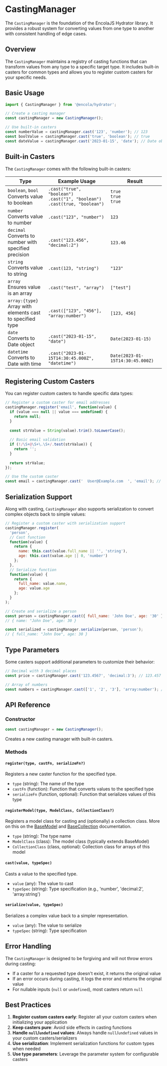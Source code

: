 # CastingManager

The `CastingManager` is the foundation of the EncolaJS Hydrator library. It provides a robust system for converting values from one type to another with consistent handling of edge cases.

## Overview

The `CastingManager` maintains a registry of casting functions that can transform values from any type to a specific target type. It includes built-in casters for common types and allows you to register custom casters for your specific needs.

## Basic Usage

```javascript
import { CastingManager } from '@encola/hydrator';

// Create a casting manager
const castingManager = new CastingManager();

// Use built-in casters
const numberValue = castingManager.cast('123', 'number'); // 123
const boolValue = castingManager.cast('true', 'boolean'); // true
const dateValue = castingManager.cast('2023-01-15', 'date'); // Date object
```

## Built-in Casters

The `CastingManager` comes with the following built-in casters:

| Type    | Example Usage                                                                       | Result                           |
|--------------------------------------------------------------|-------------------------------------------------------------------------------------|----------------------------------|
| `boolean`, `bool`<br/>Converts value to boolean | `.cast("true", "boolean")`<br/>`.cast("1", "boolean")`<br/>`.cast(true, "boolean")` | `true`<br/>`true`<br/>`true`     |
| `number`<br/>Converts value to number | `.cast("123", "number")`                                                            | `123`                            |
| `decimal`<br/>Converts to number with specified precision | `.cast("123.456", "decimal:2")`                                                     | `123.46`                         |
| `string`<br/>Converts value to string | `.cast(123, "string")`                                                              | `"123"`                          |
| `array`<br/>Ensures value is an array | `.cast("test", "array")`                                                            | `["test"]`                       |
| `array:{type}`<br/>Array with elements cast to specified type | `.cast(["123", "456"], "array:number")`                                             | `[123, 456]`                     |
| `date`<br/>Converts to Date object | `.cast("2023-01-15", "date")`                                                       | `Date(2023-01-15)`               |
| `datetime`<br/>Converts to Date with time | `.cast("2023-01-15T14:30:45.000Z", "datetime")`                                     | `Date(2023-01-15T14:30:45.000Z)` |

## Registering Custom Casters

You can register custom casters to handle specific data types:

```javascript
// Register a custom caster for email addresses
castingManager.register('email', function(value) {
  if (value === null || value === undefined) {
    return null;
  }
  
  const strValue = String(value).trim().toLowerCase();
  
  // Basic email validation
  if (!/\S+@\S+\.\S+/.test(strValue)) {
    return '';
  }
  
  return strValue;
});

// Use the custom caster
const email = castingManager.cast('  User@Example.com  ', 'email'); // "user@example.com"
```

## Serialization Support

Along with casting, `CastingManager` also supports serialization to convert complex objects back to simple values:

```javascript
// Register a custom caster with serialization support
castingManager.register(
  'person',
  // Cast function
  function(value) {
    return {
      name: this.cast(value.full_name || '', 'string'),
      age: this.cast(value.age || 0, 'number')
    };
  },
  // Serialize function
  function(value) {
    return {
      full_name: value.name,
      age: value.age
    };
  }
);

// Create and serialize a person
const person = castingManager.cast({ full_name: 'John Doe', age: '30' }, 'person');
// { name: "John Doe", age: 30 }

const serialized = castingManager.serialize(person, 'person');
// { full_name: "John Doe", age: 30 }
```

## Type Parameters

Some casters support additional parameters to customize their behavior:

```javascript
// Decimal with 3 decimal places
const price = castingManager.cast('123.4567', 'decimal:3'); // 123.457

// Array of numbers
const numbers = castingManager.cast(['1', '2', '3'], 'array:number'); // [1, 2, 3]
```

## API Reference

### Constructor

```javascript
const castingManager = new CastingManager();
```

Creates a new casting manager with built-in casters.

### Methods

#### `register(type, castFn, serializeFn?)`

Registers a new caster function for the specified type.

- `type` (string): The name of the type
- `castFn` (function): Function that converts values to the specified type
- `serializeFn` (function, optional): Function that serializes values of this type

#### `registerModel(type, ModelClass, CollectionClass?)`

Registers a model class for casting and (optionally) a collection class. More on this on the [BaseModel](base-model.md) and [BaseCollection](base-collection.md) documentation.

- `type` (string): The type name
- `ModelClass` (class): The model class (typically extends BaseModel)
- `CollectionClass` (class, optional): Collection class for arrays of this model

#### `cast(value, typeSpec)`

Casts a value to the specified type.

- `value` (any): The value to cast
- `typeSpec` (string): Type specification (e.g., 'number', 'decimal:2', 'array:string')

#### `serialize(value, typeSpec)`

Serializes a complex value back to a simpler representation.

- `value` (any): The value to serialize
- `typeSpec` (string): Type specification

## Error Handling

The `CastingManager` is designed to be forgiving and will not throw errors during casting:

- If a caster for a requested type doesn't exist, it returns the original value
- If an error occurs during casting, it logs the error and returns the original value
- For nullable inputs (`null` or `undefined`), most casters return `null`

## Best Practices

1. **Register custom casters early**: Register all your custom casters when initializing your application
2. **Keep casters pure**: Avoid side effects in casting functions
3. **Handle `null`/`undefined` values**: Always handle `null`/`undefined` values in your custom casters/serializers
4. **Use serialization**: Implement serialization functions for custom types when needed
5. **Use type parameters**: Leverage the parameter system for configurable casters